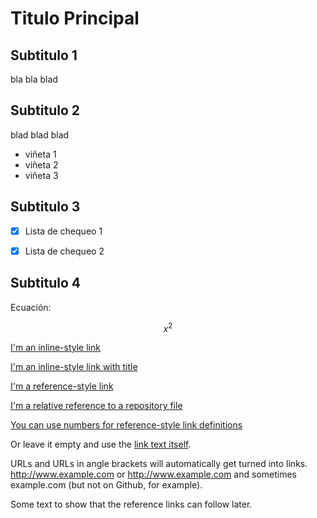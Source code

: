 # Titulo Principal

## Subtitulo 1

bla bla blad

## Subtitulo 2

blad blad blad

* viñeta 1
* viñeta 2
* viñeta 3

## Subtitulo 3

- [x] Lista de chequeo 1

- [x] Lista de chequeo 2

## Subtitulo 4

Ecuación:

$$x^2$$


[I'm an inline-style link](https://www.google.com)

[I'm an inline-style link with title](https://www.google.com "Google's Homepage")

[I'm a reference-style link][Arbitrary case-insensitive reference text]

[I'm a relative reference to a repository file](../blob/master/LICENSE)

[You can use numbers for reference-style link definitions][1]

Or leave it empty and use the [link text itself].

URLs and URLs in angle brackets will automatically get turned into links. 
http://www.example.com or <http://www.example.com> and sometimes 
example.com (but not on Github, for example).

Some text to show that the reference links can follow later.

[arbitrary case-insensitive reference text]: https://www.mozilla.org
[1]: http://slashdot.org
[link text itself]: http://www.reddit.com

